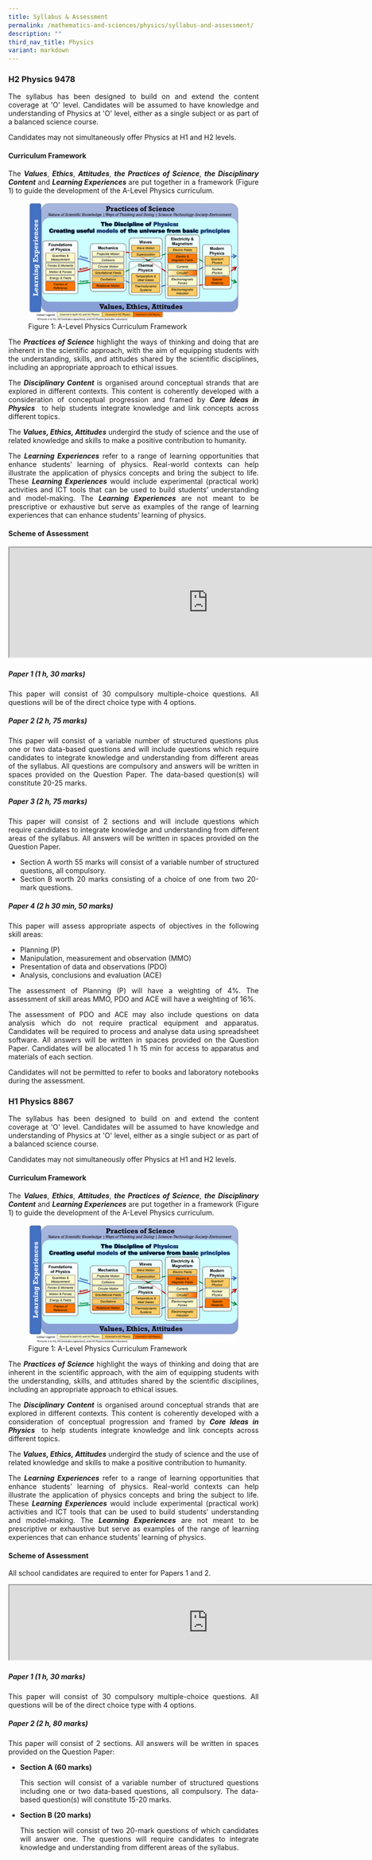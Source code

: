 ```yaml
---
title: Syllabus & Assessment
permalink: /mathematics-and-sciences/physics/syllabus-and-assessment/
description: ""
third_nav_title: Physics
variant: markdown
---
```

<h3><strong>H2 Physics 9478</strong></h3>
<div align="justify">
<p>
The syllabus has been designed to build on and extend the content coverage at 'O' level. Candidates will be assumed to have knowledge and understanding of Physics at 'O' level, either as a single subject or as part of a balanced science course.</p>

<p>
Candidates may not simultaneously offer Physics at H1 and H2 levels.</p>

<h4><strong>Curriculum Framework</strong></h4>

<p>
The&nbsp;<i><strong>Values</strong></i>,&nbsp;<i><strong>Ethics</strong></i>,&nbsp;<i><strong>Attitudes</strong></i>,&nbsp;<i><strong>the Practices of Science</strong></i>,&nbsp;<i><strong>the Disciplinary Content</strong></i>&nbsp;and&nbsp;<i><strong>Learning Experiences</strong></i>&nbsp;are put together in a framework (Figure 1) to guide the development of the A-Level Physics curriculum.</p>

<figure>
<img src="/images/Curriculum/A_Level_Physics_Curriculum_Framework.png">
<figcaption>Figure 1: A-Level Physics Curriculum Framework
</figcaption>
</figure>
	
<p>
The&nbsp;<i><strong>Practices of Science</strong></i>&nbsp;highlight the ways of thinking and doing that are inherent in the scientific approach, with the aim of equipping students with the understanding, skills, and attitudes shared by the scientific disciplines, including an appropriate approach to ethical issues.</p>

<p>
The&nbsp;<i><strong>Disciplinary Content</strong></i>&nbsp;is organised around conceptual strands that are explored in different contexts. This content is coherently developed with a consideration of conceptual progression and framed by&nbsp;<i><strong>Core Ideas in Physics</strong></i>&nbsp; to help students integrate knowledge and link concepts across different topics.</p>
	
<p>
The&nbsp;<i><strong>Values, Ethics, Attitudes</strong></i>&nbsp;undergird the study of science and the use of related knowledge and skills to make a positive contribution to humanity.</p>
	
<p>
The&nbsp;<i><strong>Learning Experiences</strong></i>&nbsp;refer to a range of learning opportunities that enhance students’ learning of physics. Real-world contexts can help illustrate the application of physics concepts and bring the subject to life. These&nbsp;<i><strong>Learning Experiences</strong></i>&nbsp;would include experimental (practical work) activities and ICT tools that can be used to build students’ understanding and model-making. The&nbsp;<i><strong>Learning Experiences</strong></i>&nbsp;are not meant to be prescriptive or exhaustive but serve as examples of the range of learning experiences that can enhance students’ learning of physics.</p>

<h4><strong>Scheme of Assessment</strong></h4>

<iframe src="https://docs.google.com/document/d/e/2PACX-1vTNolPIcNROSNN_N2C7ydoHdKj0tWLzsn5mDHwynHGJhnmj4c1IHRr6gn3pku9mu4LXsfpCasJh9AJ4/pub?embedded=true" width="800px" height="220px" scrolling="no"></iframe>

<h5><strong>Paper 1 (1 h, 30 marks)</strong></h5>
<p>
This paper will consist of 30 compulsory multiple-choice questions. All questions will be of the direct choice type with 4 options.</p>

<h5><strong>Paper 2 (2 h, 75 marks)</strong></h5>
<p>
This paper will consist of a variable number of structured questions plus one or two data-based questions and will include questions which require candidates to integrate knowledge and understanding from different areas of the syllabus. All questions are compulsory and answers will be written in spaces provided on the Question Paper. The data-based question(s) will constitute 20-25 marks.</p>

<h5><strong>Paper 3 (2 h, 75 marks)</strong></h5>
<p>
This paper will consist of 2 sections and will include questions which require candidates to integrate knowledge and understanding from different areas of the syllabus. All answers will be written in spaces provided on the Question Paper.</p>
<ul>
	<li>Section A worth 55 marks will consist of a variable number of structured questions, all compulsory.</li>
	<li>Section B worth 20 marks consisting of a choice of one from two 20-mark questions.</li></ul>

<h5><strong>Paper 4 (2 h 30 min, 50 marks)</strong></h5>
<p>
This paper will assess appropriate aspects of objectives in the following skill areas:</p>
<ul>
	<li>Planning (P)</li>
	<li>Manipulation, measurement and observation (MMO)</li>
	<li>Presentation of data and observations (PDO)</li>
	<li>Analysis, conclusions and evaluation (ACE)</li></ul>

<p>
The assessment of Planning (P) will have a weighting of 4%. The assessment of skill areas MMO, PDO and ACE will have a weighting of 16%.</p>

<p>
The assessment of PDO and ACE may also include questions on data analysis which do not require practical equipment and apparatus. Candidates will be required to process and analyse data using spreadsheet software. All answers will be written in spaces provided on the Question Paper. Candidates will be allocated 1 h 15 min for access to apparatus and materials of each section.</p>

<p>
Candidates will not be permitted to refer to books and laboratory notebooks during the assessment.</p>

<h3><strong>H1 Physics 8867</strong></h3>
<p>
The syllabus has been designed to build on and extend the content coverage at 'O' level. Candidates will be assumed to have knowledge and understanding of Physics at 'O' level, either as a single subject or as part of a balanced science course.</p>

<p>
Candidates may not simultaneously offer Physics at H1 and H2 levels.</p>

<h4><strong>Curriculum Framework</strong></h4>
<p>
The&nbsp;<i><strong>Values</strong></i>,&nbsp;<i><strong>Ethics</strong></i>,&nbsp;<i><strong>Attitudes</strong></i>,&nbsp;<i><strong>the Practices of Science</strong></i>,&nbsp;<i><strong>the Disciplinary Content</strong></i>&nbsp;and&nbsp;<i><strong>Learning Experiences</strong></i>&nbsp;are put together in a framework (Figure 1) to guide the development of the A-Level Physics curriculum.</p>

<figure>
<img src="/images/Curriculum/A_Level_Physics_Curriculum_Framework.png">
<figcaption>Figure 1: A-Level Physics Curriculum Framework
</figcaption>
</figure>

<p>
The&nbsp;<i><strong>Practices of Science</strong></i>&nbsp;highlight the ways of thinking and doing that are inherent in the scientific approach, with the aim of equipping students with the understanding, skills, and attitudes shared by the scientific disciplines, including an appropriate approach to ethical issues.</p>

<p>
The&nbsp;<i><strong>Disciplinary Content</strong></i>&nbsp;is organised around conceptual strands that are explored in different contexts. This content is coherently developed with a consideration of conceptual progression and framed by&nbsp;<i><strong>Core Ideas in Physics</strong></i>&nbsp; to help students integrate knowledge and link concepts across different topics.</p>
	
<p>
The&nbsp;<i><strong>Values, Ethics, Attitudes</strong></i>&nbsp;undergird the study of science and the use of related knowledge and skills to make a positive contribution to humanity.</p>
	
<p>
The&nbsp;<i><strong>Learning Experiences</strong></i>&nbsp;refer to a range of learning opportunities that enhance students’ learning of physics. Real-world contexts can help illustrate the application of physics concepts and bring the subject to life. These&nbsp;<i><strong>Learning Experiences</strong></i>&nbsp;would include experimental (practical work) activities and ICT tools that can be used to build students’ understanding and model-making. The&nbsp;<i><strong>Learning Experiences</strong></i>&nbsp;are not meant to be prescriptive or exhaustive but serve as examples of the range of learning experiences that can enhance students’ learning of physics.</p>

<h4><strong>Scheme of Assessment</strong></h4>
<p>
All school candidates are required to enter for Papers 1 and 2.</p>

<iframe src="https://docs.google.com/document/d/e/2PACX-1vQsFiP9zAWpGt_NzgTVte5FzAWAIqMADdyyH4kR2iRK4gdlNHSf_evz-6f5Tysc9s_jM1a5HeRbPxcw/pub?embedded=true" width="800px" height="150px" scrolling="no"></iframe>

<h5><strong>Paper 1 (1 h, 30 marks)</strong></h5>
<p>
This paper will consist of 30 compulsory multiple-choice questions. All questions will be of the direct choice type with 4 options.</p>

<h5><strong>Paper 2 (2 h, 80 marks)</strong></h5>
<p>
This paper will consist of 2 sections. All answers will be written in spaces provided on the Question Paper:</p>
<ul>
<li><strong>Section A (60 marks)</strong></li>
<p>This section will consist of a variable number of structured questions including one or two data-based questions, all compulsory. The data-based question(s) will constitute 15-20 marks.</p>
<li><strong>Section B (20 marks)</strong></li>
<p>
This section will consist of two 20-mark questions of which candidates will answer one. The questions will require candidates to integrate knowledge and understanding from different areas of the syllabus.</p></ul></div>